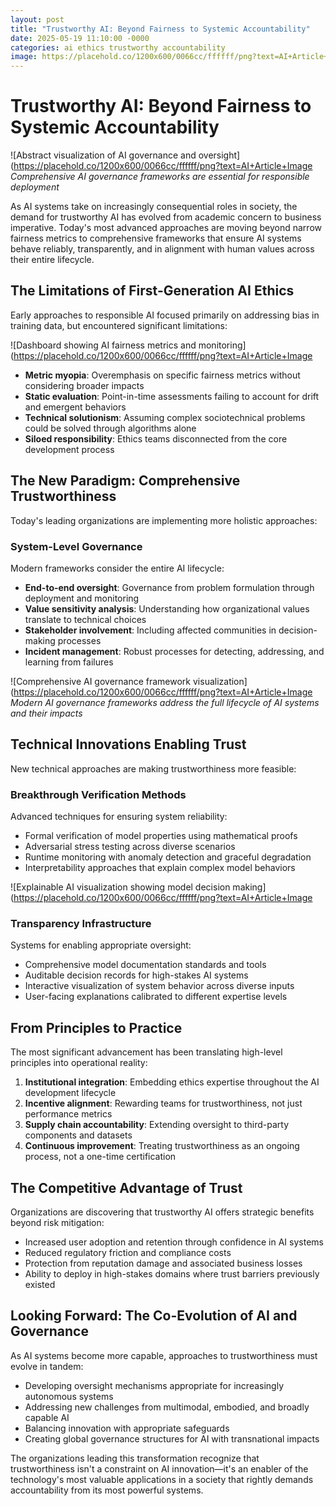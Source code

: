 ```yaml
---
layout: post
title: "Trustworthy AI: Beyond Fairness to Systemic Accountability"
date: 2025-05-19 11:10:00 -0000
categories: ai ethics trustworthy accountability
image: https://placehold.co/1200x600/0066cc/ffffff/png?text=AI+Article+Image
---
```


# Trustworthy AI: Beyond Fairness to Systemic Accountability

![Abstract visualization of AI governance and oversight](https://placehold.co/1200x600/0066cc/ffffff/png?text=AI+Article+Image
*Comprehensive AI governance frameworks are essential for responsible deployment*

As AI systems take on increasingly consequential roles in society, the demand for trustworthy AI has evolved from academic concern to business imperative. Today's most advanced approaches are moving beyond narrow fairness metrics to comprehensive frameworks that ensure AI systems behave reliably, transparently, and in alignment with human values across their entire lifecycle.

## The Limitations of First-Generation AI Ethics

Early approaches to responsible AI focused primarily on addressing bias in training data, but encountered significant limitations:

![Dashboard showing AI fairness metrics and monitoring](https://placehold.co/1200x600/0066cc/ffffff/png?text=AI+Article+Image

- **Metric myopia**: Overemphasis on specific fairness metrics without considering broader impacts
- **Static evaluation**: Point-in-time assessments failing to account for drift and emergent behaviors
- **Technical solutionism**: Assuming complex sociotechnical problems could be solved through algorithms alone
- **Siloed responsibility**: Ethics teams disconnected from the core development process

## The New Paradigm: Comprehensive Trustworthiness

Today's leading organizations are implementing more holistic approaches:

### System-Level Governance

Modern frameworks consider the entire AI lifecycle:

- **End-to-end oversight**: Governance from problem formulation through deployment and monitoring
- **Value sensitivity analysis**: Understanding how organizational values translate to technical choices
- **Stakeholder involvement**: Including affected communities in decision-making processes
- **Incident management**: Robust processes for detecting, addressing, and learning from failures

![Comprehensive AI governance framework visualization](https://placehold.co/1200x600/0066cc/ffffff/png?text=AI+Article+Image
*Modern AI governance frameworks address the full lifecycle of AI systems and their impacts*

## Technical Innovations Enabling Trust

New technical approaches are making trustworthiness more feasible:

### Breakthrough Verification Methods

Advanced techniques for ensuring system reliability:
- Formal verification of model properties using mathematical proofs
- Adversarial stress testing across diverse scenarios
- Runtime monitoring with anomaly detection and graceful degradation
- Interpretability approaches that explain complex model behaviors

![Explainable AI visualization showing model decision making](https://placehold.co/1200x600/0066cc/ffffff/png?text=AI+Article+Image

### Transparency Infrastructure

Systems for enabling appropriate oversight:
- Comprehensive model documentation standards and tools
- Auditable decision records for high-stakes AI systems
- Interactive visualization of system behavior across diverse inputs
- User-facing explanations calibrated to different expertise levels

## From Principles to Practice

The most significant advancement has been translating high-level principles into operational reality:

1. **Institutional integration**: Embedding ethics expertise throughout the AI development lifecycle
2. **Incentive alignment**: Rewarding teams for trustworthiness, not just performance metrics
3. **Supply chain accountability**: Extending oversight to third-party components and datasets
4. **Continuous improvement**: Treating trustworthiness as an ongoing process, not a one-time certification

## The Competitive Advantage of Trust

Organizations are discovering that trustworthy AI offers strategic benefits beyond risk mitigation:

- Increased user adoption and retention through confidence in AI systems
- Reduced regulatory friction and compliance costs
- Protection from reputation damage and associated business losses
- Ability to deploy in high-stakes domains where trust barriers previously existed

## Looking Forward: The Co-Evolution of AI and Governance

As AI systems become more capable, approaches to trustworthiness must evolve in tandem:

- Developing oversight mechanisms appropriate for increasingly autonomous systems
- Addressing new challenges from multimodal, embodied, and broadly capable AI
- Balancing innovation with appropriate safeguards
- Creating global governance structures for AI with transnational impacts

The organizations leading this transformation recognize that trustworthiness isn't a constraint on AI innovation—it's an enabler of the technology's most valuable applications in a society that rightly demands accountability from its most powerful systems.
